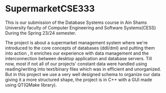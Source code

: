 # SupermarketCSE333
This is our submission of the Database Systems course in Ain Shams University faculty of Computer Engineering and Software Systems(CESS) During the Spring 23/24 semester.

The project is about a supermarket management system where we're introduced to the core concepts of databases (ddl/dml) and putting them into action , it enriches our experience with data management and the interconnection between desktop application and database servers. Till now, most if not all of our projects' constant data were handled using reading/writing into text/binary files which was in efficient and unorganized. But in this project we use a very well designed schema to organize our data giving it a more structured shape, the project is in C++ with a GUI made using QT(QMake library).
